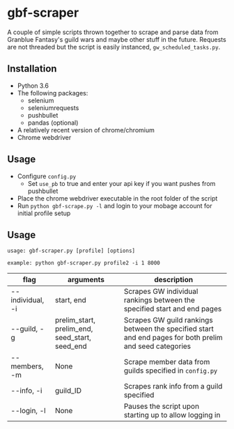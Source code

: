 # gbf-scraper

A couple of simple scripts thrown together to scrape and parse data from Granblue Fantasy's guild wars and maybe other stuff in the future. Requests are not threaded but the script is easily instanced, `gw_scheduled_tasks.py`.

## Installation

* Python 3.6
* The following packages:
  * selenium
  * seleniumrequests
  * pushbullet
  * pandas (optional)
* A relatively recent version of chrome/chromium
* Chrome webdriver

## Usage

* Configure `config.py`
  * Set `use_pb` to true and enter your api key if you want pushes from pushbullet
* Place the chrome webdriver executable in the root folder of the script
* Run `python gbf-scrape.py -l` and login to your mobage account for initial profile setup

## Usage
`usage: gbf-scraper.py [profile] [options]`

`example: python gbf-scraper.py profile2 -i 1 8000`

|flag|arguments|description|
|---------|---------|-----------|
|--individual, -i| start, end| Scrapes GW individual rankings between the specified start and end pages
|--guild, -g| prelim_start, prelim_end, seed_start, seed_end| Scrapes GW guild rankings between the specified start and end pages for both prelim and seed categories
|--members, -m|None|Scrape member data from guilds specified in `config.py`|
|--info, -i|guild_ID|Scrapes rank info from a guild specified|
|--login, -l|None|Pauses the script upon starting up to allow logging in|
